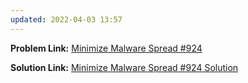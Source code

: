```yaml
---
updated: 2022-04-03 13:57
---
```

**Problem Link:** [Minimize Malware Spread #924](https://leetcode.com/problems/minimize-malware-spread/)

**Solution Link:** [Minimize Malware Spread #924 Solution](./Solution.java)